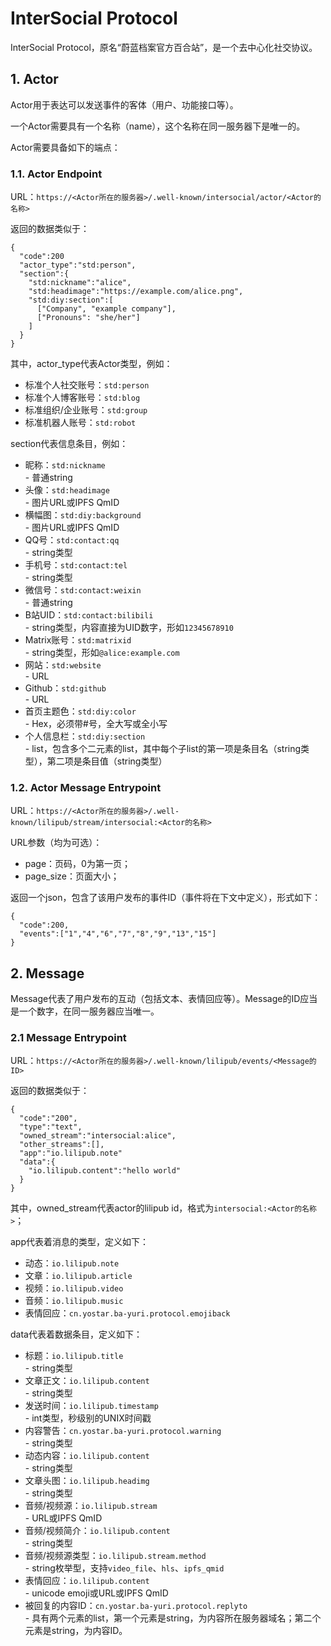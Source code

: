 # InterSocial Protocol
InterSocial Protocol，原名“蔚蓝档案官方百合站”，是一个去中心化社交协议。
## 1. Actor
Actor用于表达可以发送事件的客体（用户、功能接口等）。

一个Actor需要具有一个名称（name），这个名称在同一服务器下是唯一的。

Actor需要具备如下的端点：
### 1.1. Actor Endpoint
URL：`https://<Actor所在的服务器>/.well-known/intersocial/actor/<Actor的名称>`

返回的数据类似于：
```
{
  "code":200
  "actor_type":"std:person",
  "section":{
    "std:nickname":"alice",
    "std:headimage":"https://example.com/alice.png",
    "std:diy:section":[
      ["Company", "example company"],
      ["Pronouns": "she/her"]
    ]
  }
}
```
其中，actor_type代表Actor类型，例如：
- 标准个人社交账号：`std:person`
- 标准个人博客账号：`std:blog`
- 标准组织/企业账号：`std:group`
- 标准机器人账号：`std:robot`

section代表信息条目，例如：
- 昵称：`std:nickname` \
  \- 普通string
- 头像：`std:headimage` \
  \- 图片URL或IPFS QmID
- 横幅图：`std:diy:background` \
  \- 图片URL或IPFS QmID
- QQ号：`std:contact:qq` \
  \- string类型
- 手机号：`std:contact:tel` \
  \- string类型
- 微信号：`std:contact:weixin` \
  \- 普通string
- B站UID：`std:contact:bilibili` \
  \- string类型，内容直接为UID数字，形如`12345678910`
- Matrix账号：`std:matrixid` \
  \- string类型，形如`@alice:example.com`
- 网站：`std:website` \
  \- URL
- Github：`std:github` \
  \- URL
- 首页主题色：`std:diy:color` \
  \- Hex，必须带#号，全大写或全小写
- 个人信息栏：`std:diy:section` \
  \- list，包含多个二元素的list，其中每个子list的第一项是条目名（string类型），第二项是条目值（string类型）

### 1.2. Actor Message Entrypoint
URL：`https://<Actor所在的服务器>/.well-known/lilipub/stream/intersocial:<Actor的名称>`

URL参数（均为可选）：
- page：页码，0为第一页；
- page_size：页面大小；

返回一个json，包含了该用户发布的事件ID（事件将在下文中定义），形式如下：
```
{
  "code":200,
  "events":["1","4","6","7","8","9","13","15"]
}
```
## 2. Message
Message代表了用户发布的互动（包括文本、表情回应等）。Message的ID应当是一个数字，在同一服务器应当唯一。
### 2.1 Message Entrypoint
URL：`https://<Actor所在的服务器>/.well-known/lilipub/events/<Message的ID>`

返回的数据类似于：
```
{
  "code":"200",
  "type":"text",
  "owned_stream":"intersocial:alice",
  "other_streams":[],
  "app":"io.lilipub.note"
  "data":{
    "io.lilipub.content":"hello world"
  }
}
```

其中，owned_stream代表actor的lilipub id，格式为`intersocial:<Actor的名称>`；

app代表着消息的类型，定义如下：
- 动态：`io.lilipub.note`
- 文章：`io.lilipub.article`
- 视频：`io.lilipub.video`
- 音频：`io.lilipub.music`
- 表情回应：`cn.yostar.ba-yuri.protocol.emojiback`

data代表着数据条目，定义如下：
- 标题：`io.lilipub.title` \
  \- string类型
- 文章正文：`io.lilipub.content` \
  \- string类型
- 发送时间：`io.lilipub.timestamp` \
  \- int类型，秒级别的UNIX时间戳
- 内容警告：`cn.yostar.ba-yuri.protocol.warning` \
  \- string类型
- 动态内容：`io.lilipub.content` \
  \- string类型
- 文章头图：`io.lilipub.headimg` \
  \- string类型
- 音频/视频源：`io.lilipub.stream` \
  \- URL或IPFS QmID
- 音频/视频简介：`io.lilipub.content` \
  \- string类型
- 音频/视频源类型：`io.lilipub.stream.method` \
  \- string枚举型，支持`video_file`、`hls`、`ipfs_qmid`
- 表情回应：`io.lilipub.content` \
  \- unicode emoji或URL或IPFS QmID
- 被回复的内容ID：`cn.yostar.ba-yuri.protocol.replyto` \
  \- 具有两个元素的list，第一个元素是string，为内容所在服务器域名；第二个元素是string，为内容ID。
